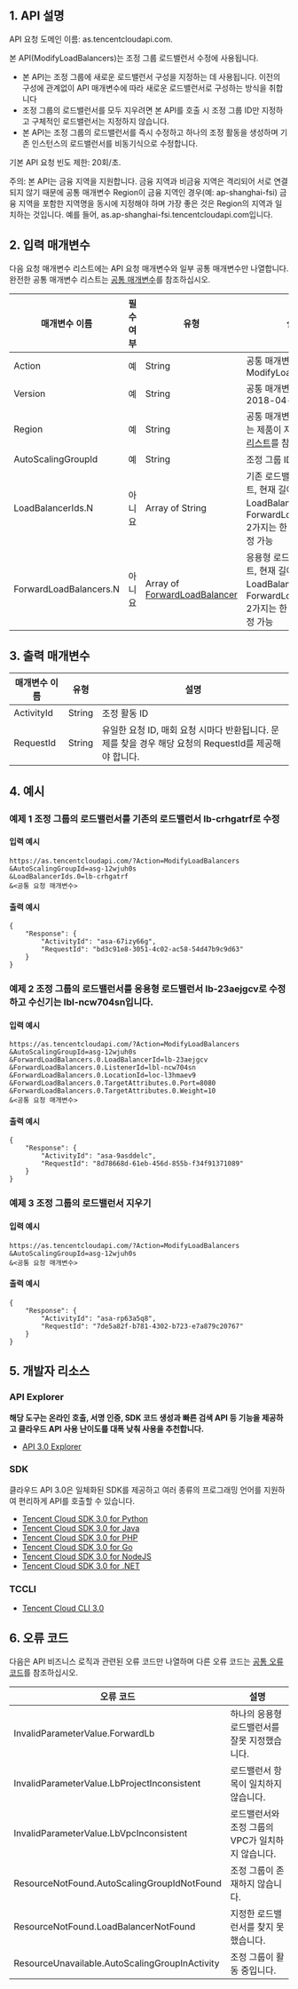 ## 1. API 설명

API 요청 도메인 이름: as.tencentcloudapi.com.

본 API(ModifyLoadBalancers)는 조정 그룹 로드밸런서 수정에 사용됩니다.

* 본 API는 조정 그룹에 새로운 로드밸런서 구성을 지정하는 데 사용됩니다. 이전의 구성에 관계없이 API 매개변수에 따라 새로운 로드밸런서로 구성하는 방식을 취합니다 
* 조정 그룹의 로드밸런서를 모두 지우려면 본 API를 호출 시 조정 그룹 ID만 지정하고 구체적인 로드밸런서는 지정하지 않습니다.
* 본 API는 조정 그룹의 로드밸런서를 즉시 수정하고 하나의 조정 활동을 생성하며 기존 인스턴스의 로드밸런서를 비동기식으로 수정합니다.

기본 API 요청 빈도 제한: 20회/초.

주의: 본 API는 금융 지역을 지원합니다. 금융 지역과 비금융 지역은 격리되어 서로 연결되지 않기 때문에 공통 매개변수 Region이 금융 지역인 경우(예: ap-shanghai-fsi) 금융 지역을 포함한 지역명을 동시에 지정해야 하며 가장 좋은 것은 Region의 지역과 일치하는 것입니다. 예를 들어, as.ap-shanghai-fsi.tencentcloudapi.com입니다.



## 2. 입력 매개변수

다음 요청 매개변수 리스트에는 API 요청 매개변수와 일부 공통 매개변수만 나열합니다. 완전한 공통 매개변수 리스트는 [공통 매개변수](/document/api/377/20426)를 참조하십시오.

| 매개변수 이름 | 필수 여부 | 유형 | 설명 |
|---------|---------|---------|---------|
| Action | 예 | String | 공통 매개변수, 본 API 값: ModifyLoadBalancers |
| Version | 예 | String | 공통 매개변수, 본 API 값: 2018-04-19 |
| Region | 예 | String | 공통 매개변수, 세부 정보는 제품이 지원하는 [지역 리스트](/document/api/377/20426#.E5.9C.B0.E5.9F.9F.E5.88.97.E8.A1.A8)를 참조하십시오 |
| AutoScalingGroupId | 예 | String | 조정 그룹 ID |
| LoadBalancerIds.N | 아니요 | Array of String | 기존 로드밸런서 ID 리스트, 현재 길이 상한은 1, LoadBalancerIds와 ForwardLoadBalancers 2가지는 한 번에 1개만 지정 가능 |
| ForwardLoadBalancers.N | 아니요 | Array of [ForwardLoadBalancer](/document/api/377/20453#ForwardLoadBalancer) | 응용형 로드밸런서 리스트, 현재 길이 상한은 1, LoadBalancerIds와 ForwardLoadBalancers 2가지는 한 번에 1개만 지정 가능 |

## 3. 출력 매개변수

| 매개변수 이름 | 유형 | 설명 |
|---------|---------|---------|
| ActivityId | String | 조정 활동 ID|
| RequestId | String | 유일한 요청 ID, 매회 요청 시마다 반환됩니다. 문제를 찾을 경우 해당 요청의 RequestId를 제공해야 합니다. |

## 4. 예시

### 예제 1 조정 그룹의 로드밸런서를 기존의 로드밸런서 lb-crhgatrf로 수정

#### 입력 예시

```
https://as.tencentcloudapi.com/?Action=ModifyLoadBalancers
&AutoScalingGroupId=asg-12wjuh0s
&LoadBalancerIds.0=lb-crhgatrf
&<공통 요청 매개변수>
```

#### 출력 예시

```
{
    "Response": {
        "ActivityId": "asa-67izy66g",
        "RequestId": "bd3c91e8-3051-4c02-ac58-54d47b9c9d63"
    }
}
```

### 예제 2 조정 그룹의 로드밸런서를 응용형 로드밸런서 lb-23aejgcv로 수정하고 수신기는 lbl-ncw704sn입니다.

#### 입력 예시

```
https://as.tencentcloudapi.com/?Action=ModifyLoadBalancers
&AutoScalingGroupId=asg-12wjuh0s
&ForwardLoadBalancers.0.LoadBalancerId=lb-23aejgcv
&ForwardLoadBalancers.0.ListenerId=lbl-ncw704sn
&ForwardLoadBalancers.0.LocationId=loc-l3hmaev9
&ForwardLoadBalancers.0.TargetAttributes.0.Port=8080
&ForwardLoadBalancers.0.TargetAttributes.0.Weight=10
&<공통 요청 매개변수>
```

#### 출력 예시

```
{
    "Response": {
        "ActivityId": "asa-9asddelc",
        "RequestId": "8d78668d-61eb-456d-855b-f34f91371089"
    }
}
```

### 예제 3 조정 그룹의 로드밸런서 지우기

#### 입력 예시

```
https://as.tencentcloudapi.com/?Action=ModifyLoadBalancers
&AutoScalingGroupId=asg-12wjuh0s
&<공통 요청 매개변수>
```

#### 출력 예시

```
{
    "Response": {
        "ActivityId": "asa-rp63a5q8",
        "RequestId": "7de5a82f-b781-4302-b723-e7a879c20767"
    }
}
```


## 5. 개발자 리소스

### API Explorer

**해당 도구는 온라인 호출, 서명 인증, SDK 코드 생성과 빠른 검색 API 등 기능을 제공하고 클라우드 API 사용 난이도를 대폭 낮춰 사용을 추천합니다.**

* [API 3.0 Explorer](https://console.cloud.tencent.com/api/explorer?Product=as&Version=2018-04-19&Action=ModifyLoadBalancers)

### SDK

클라우드 API 3.0은 일체화된 SDK를 제공하고 여러 종류의 프로그래밍 언어를 지원하여 편리하게 API를 호출할 수 있습니다.

* [Tencent Cloud SDK 3.0 for Python](https://github.com/TencentCloud/tencentcloud-sdk-python)
* [Tencent Cloud SDK 3.0 for Java](https://github.com/TencentCloud/tencentcloud-sdk-java)
* [Tencent Cloud SDK 3.0 for PHP](https://github.com/TencentCloud/tencentcloud-sdk-php)
* [Tencent Cloud SDK 3.0 for Go](https://github.com/TencentCloud/tencentcloud-sdk-go)
* [Tencent Cloud SDK 3.0 for NodeJS](https://github.com/TencentCloud/tencentcloud-sdk-nodejs)
* [Tencent Cloud SDK 3.0 for .NET](https://github.com/TencentCloud/tencentcloud-sdk-dotnet)

### TCCLI

* [Tencent Cloud CLI 3.0](https://cloud.tencent.com/document/product/440/6176)

## 6. 오류 코드

다음은 API 비즈니스 로직과 관련된 오류 코드만 나열하며 다른 오류 코드는 [공통 오류 코드](/document/api/377/20428#.E5.85.AC.E5.85.B1.E9.94.99.E8.AF.AF.E7.A0.81)를 참조하십시오.

| 오류 코드 | 설명 |
|---------|---------|
| InvalidParameterValue.ForwardLb | 하나의 응용형 로드밸런서를 잘못 지정했습니다. |
| InvalidParameterValue.LbProjectInconsistent | 로드밸런서 항목이 일치하지 않습니다. |
| InvalidParameterValue.LbVpcInconsistent | 로드밸런서와 조정 그룹의 VPC가 일치하지 않습니다. |
| ResourceNotFound.AutoScalingGroupIdNotFound | 조정 그룹이 존재하지 않습니다. |
| ResourceNotFound.LoadBalancerNotFound | 지정한 로드밸런서를 찾지 못했습니다. |
| ResourceUnavailable.AutoScalingGroupInActivity | 조정 그룹이 활동 중입니다. |

